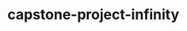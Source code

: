 # capstone-project-infinity
<HTML>
  <HEAD>
    <STYLE>
    </STYLE>
  </HEAD>
  <BODY>
  </BODY>
<HTML>
